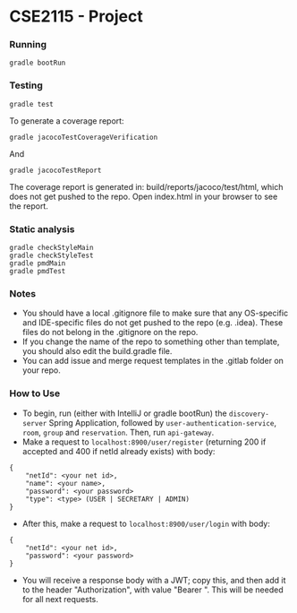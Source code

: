 # CSE2115 - Project

### Running 
`gradle bootRun`

### Testing
```
gradle test
```

To generate a coverage report:
```
gradle jacocoTestCoverageVerification
```


And
```
gradle jacocoTestReport
```
The coverage report is generated in: build/reports/jacoco/test/html, which does not get pushed to the repo. Open index.html in your browser to see the report. 

### Static analysis
```
gradle checkStyleMain
gradle checkStyleTest
gradle pmdMain
gradle pmdTest
```

### Notes
- You should have a local .gitignore file to make sure that any OS-specific and IDE-specific files do not get pushed to the repo (e.g. .idea). These files do not belong in the .gitignore on the repo.
- If you change the name of the repo to something other than template, you should also edit the build.gradle file.
- You can add issue and merge request templates in the .gitlab folder on your repo. 

### How to Use
- To begin, run (either with IntelliJ or gradle bootRun) the `discovery-server` Spring Application, followed by `user-authentication-service`, `room`, `group` and `reservation`. Then, run `api-gateway`. 
- Make a request to `localhost:8900/user/register` (returning 200 if accepted and 400 if netId already exists) with body:
```
{
    "netId": <your net id>,
    "name": <your name>,
    "password": <your password>
    "type": <type> (USER | SECRETARY | ADMIN)
}
```

- After this, make a request to `localhost:8900/user/login` with body: 
```
{
    "netId": <your net id>,
    "password": <your password>
}
```
- You will receive a response body with a JWT; copy this, and then add it to the header "Authorization", with value "Bearer <your jwt>". This will be needed for all next requests.